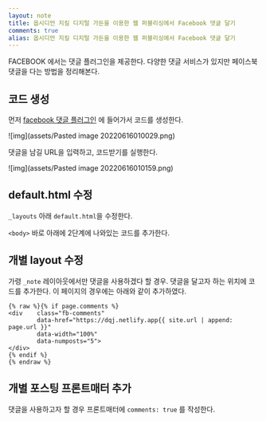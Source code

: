 ```yaml
---
layout: note
title: 옵시디언 지킬 디지털 가든을 이용한 웹 퍼블리싱에서 Facebook 댓글 달기
comments: true
alias: 옵시디언 지킬 디지털 가든을 이용한 웹 퍼블리싱에서 Facebook 댓글 달기
---
```


FACEBOOK 에서는 댓글 플러그인을 제공한다. 다양한 댓글 서비스가 있지만 페이스북 댓글을 다는 방법을 정리해본다.

## 코드 생성
먼저 [facebook 댓글 플러그인](https://developers.facebook.com/docs/plugins/comments) 에 들어가서 코드를 생성한다.

![img](assets/Pasted image 20220616010029.png)

댓글을 남길 URL을 입력하고, 코드받기를 실행한다.

![img](assets/Pasted image 20220616010159.png)

## default.html 수정
`_layouts` 아래 `default.html`을 수정한다. 

`<body>` 바로 아래에 2단계에 나와있는 코드를 추가한다.

## 개별 layout 수정
가령 `_note` 레이아웃에서만 댓글을 사용하겠다 할 경우. 댓글을 달고자 하는 위치에 코드를 추가한다. 이 페이지의 경우에는 아래와 같이 추가하였다.

```
{% raw %}{% if page.comments %}
<div    class="fb-comments" 
        data-href="https://dqj.netlify.app{{ site.url | append: page.url }}"
        data-width="100%" 
        data-numposts="5">
</div>
{% endif %}
{% endraw %}
```

## 개별 포스팅 프론트매터 추가
댓글을 사용하고자 할 경우 프론트매터에 `comments: true` 를 작성한다.